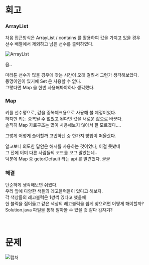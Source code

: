 회고
==
### ArrayList
처음 접근방식은 ArrayList / contains 를 활용하여 값을 가지고 있을 경우   
선수 배열에서 제외하고 남은 선수를 출력하였다.   
   
![ArrayList](https://user-images.githubusercontent.com/73854324/113834185-81fb1780-97c5-11eb-85c0-10516f92722c.PNG)   

음..   
   
마라톤 선수가 많을 경우에 찾는 시간이 오래 걸려서 그런가 생각해보았다.   
동명이인이 있기에 Set 은 사용할 수 없다.   
그렇다면 Map 을 한번 사용해봐야하나 생각했다.
   
### Map
키를 선수명으로, 값을 중복체크용으로 사용해 볼 예정이었다.   
하지만 키는 중복될 수 없었고 된다면 값을 새로운 값으로 바꾼다.   
솔직히 Map 자료구조는 많이 사용해보지 않아서 잘 모르겠다....   
   
그렇게 어떻게 풀이할까 고민하던 중 한가지 방법이 떠올랐다.   
   
알고보니 의도한 답안은 해시를 사용하는 것이었다; 이걸 못봤네   
그 전에 이미 다른 사람들의 코드를 보고 말았는데..   
덕분에 Map 중 getorDefault 라는 api 를 발견했다. 굳굳   
   
### 해결
단순하게 생각해보면 쉬웠다.   
우리 앞에 다양한 색들의 레고블럭들이 있다고 해보자.   
각 색상들의 레고블럭은 1쌍씩 있다고 했을때   
한 블럭을 집어들고 같은 색상의 레고블럭을 쉽게 찾으려면 어떻게 해야할까?   
Solution.java 파일을 통해 알아볼 수 있을 것 같다 ~~갑자기?~~
<br><br><br>

문제
===
![캡처](https://user-images.githubusercontent.com/73854324/113831776-eff20f80-97c2-11eb-9e30-88070662c16a.PNG)
